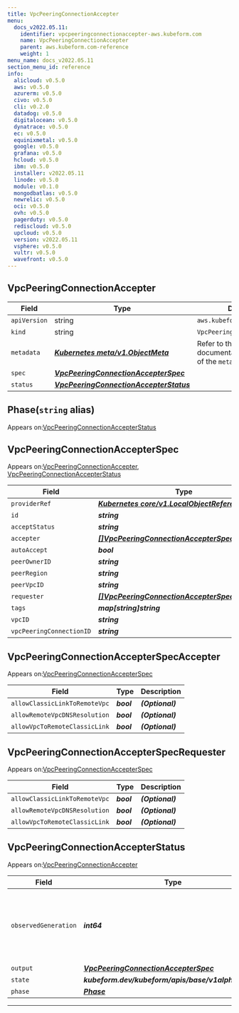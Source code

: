 ```yaml
---
title: VpcPeeringConnectionAccepter
menu:
  docs_v2022.05.11:
    identifier: vpcpeeringconnectionaccepter-aws.kubeform.com
    name: VpcPeeringConnectionAccepter
    parent: aws.kubeform.com-reference
    weight: 1
menu_name: docs_v2022.05.11
section_menu_id: reference
info:
  alicloud: v0.5.0
  aws: v0.5.0
  azurerm: v0.5.0
  civo: v0.5.0
  cli: v0.2.0
  datadog: v0.5.0
  digitalocean: v0.5.0
  dynatrace: v0.5.0
  ec: v0.5.0
  equinixmetal: v0.5.0
  google: v0.5.0
  grafana: v0.5.0
  hcloud: v0.5.0
  ibm: v0.5.0
  installer: v2022.05.11
  linode: v0.5.0
  module: v0.1.0
  mongodbatlas: v0.5.0
  newrelic: v0.5.0
  oci: v0.5.0
  ovh: v0.5.0
  pagerduty: v0.5.0
  rediscloud: v0.5.0
  upcloud: v0.5.0
  version: v2022.05.11
  vsphere: v0.5.0
  vultr: v0.5.0
  wavefront: v0.5.0
---
```


## VpcPeeringConnectionAccepter
| Field | Type | Description |
| ------ | ----- | ----------- |
| `apiVersion` | string | `aws.kubeform.com/v1alpha1` |
|    `kind` | string | `VpcPeeringConnectionAccepter` |
| `metadata` | ***[Kubernetes meta/v1.ObjectMeta](https://v1-22.docs.kubernetes.io/docs/reference/generated/kubernetes-api/v1.22/#objectmeta-v1-meta)***|Refer to the Kubernetes API documentation for the fields of the `metadata` field.|
| `spec` | ***[VpcPeeringConnectionAccepterSpec](#vpcpeeringconnectionaccepterspec)***||
| `status` | ***[VpcPeeringConnectionAccepterStatus](#vpcpeeringconnectionaccepterstatus)***||
## Phase(`string` alias)

Appears on:[VpcPeeringConnectionAccepterStatus](#vpcpeeringconnectionaccepterstatus)

## VpcPeeringConnectionAccepterSpec

Appears on:[VpcPeeringConnectionAccepter](#vpcpeeringconnectionaccepter), [VpcPeeringConnectionAccepterStatus](#vpcpeeringconnectionaccepterstatus)

| Field | Type | Description |
| ------ | ----- | ----------- |
| `providerRef` | ***[Kubernetes core/v1.LocalObjectReference](https://v1-22.docs.kubernetes.io/docs/reference/generated/kubernetes-api/v1.22/#localobjectreference-v1-core)***||
| `id` | ***string***||
| `acceptStatus` | ***string***| ***(Optional)*** |
| `accepter` | ***[[]VpcPeeringConnectionAccepterSpecAccepter](#vpcpeeringconnectionaccepterspecaccepter)***| ***(Optional)*** |
| `autoAccept` | ***bool***| ***(Optional)*** |
| `peerOwnerID` | ***string***| ***(Optional)*** |
| `peerRegion` | ***string***| ***(Optional)*** |
| `peerVpcID` | ***string***| ***(Optional)*** |
| `requester` | ***[[]VpcPeeringConnectionAccepterSpecRequester](#vpcpeeringconnectionaccepterspecrequester)***| ***(Optional)*** |
| `tags` | ***map[string]string***| ***(Optional)*** |
| `vpcID` | ***string***| ***(Optional)*** |
| `vpcPeeringConnectionID` | ***string***||
## VpcPeeringConnectionAccepterSpecAccepter

Appears on:[VpcPeeringConnectionAccepterSpec](#vpcpeeringconnectionaccepterspec)

| Field | Type | Description |
| ------ | ----- | ----------- |
| `allowClassicLinkToRemoteVpc` | ***bool***| ***(Optional)*** |
| `allowRemoteVpcDNSResolution` | ***bool***| ***(Optional)*** |
| `allowVpcToRemoteClassicLink` | ***bool***| ***(Optional)*** |
## VpcPeeringConnectionAccepterSpecRequester

Appears on:[VpcPeeringConnectionAccepterSpec](#vpcpeeringconnectionaccepterspec)

| Field | Type | Description |
| ------ | ----- | ----------- |
| `allowClassicLinkToRemoteVpc` | ***bool***| ***(Optional)*** |
| `allowRemoteVpcDNSResolution` | ***bool***| ***(Optional)*** |
| `allowVpcToRemoteClassicLink` | ***bool***| ***(Optional)*** |
## VpcPeeringConnectionAccepterStatus

Appears on:[VpcPeeringConnectionAccepter](#vpcpeeringconnectionaccepter)

| Field | Type | Description |
| ------ | ----- | ----------- |
| `observedGeneration` | ***int64***| ***(Optional)*** Resource generation, which is updated on mutation by the API Server.|
| `output` | ***[VpcPeeringConnectionAccepterSpec](#vpcpeeringconnectionaccepterspec)***| ***(Optional)*** |
| `state` | ***kubeform.dev/kubeform/apis/base/v1alpha1.State***| ***(Optional)*** |
| `phase` | ***[Phase](#phase)***| ***(Optional)*** |
---
